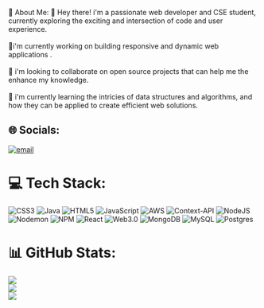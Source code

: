 

💫 About Me:
👋 Hey there! i'm a passionate web developer and CSE student, currently exploring the exciting and intersection of code and user experience.<br><br>🔭i'm currently working on building responsive and dynamic web applications .<br><br>🤝 i'm looking to collaborate on open source projects that can help me the enhance my knowledge.<br><br>🤝 i'm currently learning the intricies of data structures and algorithms, and how they can be applied to create efficient web solutions. 


## 🌐 Socials:
[![email](https://img.shields.io/badge/Email-D14836?logo=gmail&logoColor=white)](mailto:rsatvik8800@gmail.com) 

# 💻 Tech Stack:
![CSS3](https://img.shields.io/badge/css3-%231572B6.svg?style=for-the-badge&logo=css3&logoColor=white) ![Java](https://img.shields.io/badge/java-%23ED8B00.svg?style=for-the-badge&logo=openjdk&logoColor=white) ![HTML5](https://img.shields.io/badge/html5-%23E34F26.svg?style=for-the-badge&logo=html5&logoColor=white) ![JavaScript](https://img.shields.io/badge/javascript-%23323330.svg?style=for-the-badge&logo=javascript&logoColor=%23F7DF1E) ![AWS](https://img.shields.io/badge/AWS-%23FF9900.svg?style=for-the-badge&logo=amazon-aws&logoColor=white) ![Context-API](https://img.shields.io/badge/Context--Api-000000?style=for-the-badge&logo=react) ![NodeJS](https://img.shields.io/badge/node.js-6DA55F?style=for-the-badge&logo=node.js&logoColor=white) ![Nodemon](https://img.shields.io/badge/NODEMON-%23323330.svg?style=for-the-badge&logo=nodemon&logoColor=%BBDEAD) ![NPM](https://img.shields.io/badge/NPM-%23CB3837.svg?style=for-the-badge&logo=npm&logoColor=white) ![React](https://img.shields.io/badge/react-%2320232a.svg?style=for-the-badge&logo=react&logoColor=%2361DAFB) ![Web3.0](https://img.shields.io/badge/web3.js-F16822?style=for-the-badge&logo=web3.js&logoColor=white) ![MongoDB](https://img.shields.io/badge/MongoDB-%234ea94b.svg?style=for-the-badge&logo=mongodb&logoColor=white) ![MySQL](https://img.shields.io/badge/mysql-4479A1.svg?style=for-the-badge&logo=mysql&logoColor=white) ![Postgres](https://img.shields.io/badge/postgres-%23316192.svg?style=for-the-badge&logo=postgresql&logoColor=white)
# 📊 GitHub Stats:
![](https://github-readme-stats.vercel.app/api?username=Satvik1704&theme=dark&hide_border=false&include_all_commits=false&count_private=false)<br/>
![](https://nirzak-streak-stats.vercel.app/?user=Satvik1704&theme=dark&hide_border=false)<br/>
![](https://github-readme-stats.vercel.app/api/top-langs/?username=Satvik1704&theme=dark&hide_border=false&include_all_commits=false&count_private=false&layout=compact)





